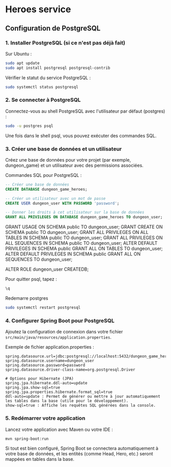# Heroes service 

## Configuration de PostgreSQL

### 1. Installer PostgreSQL (si ce n'est pas déjà fait)

Sur Ubuntu :
``` bash
sudo apt update
sudo apt install postgresql postgresql-contrib
```

Vérifier le statut du service PostgreSQL :
```bash
sudo systemctl status postgresql
```

### 2. Se connecter à PostgreSQL
Connectez-vous au shell PostgreSQL avec l'utilisateur par défaut (postgres) :

```bash
sudo -u postgres psql
```
Une fois dans le shell psql, vous pouvez exécuter des commandes SQL.

### 3. Créer une base de données et un utilisateur
Créez une base de données pour votre projet (par exemple, dungeon_game) et un utilisateur avec des permissions associées.

Commandes SQL pour PostgreSQL :
```sql
-- Créer une base de données
CREATE DATABASE dungeon_game_heroes;

-- Créer un utilisateur avec un mot de passe
CREATE USER dungeon_user WITH PASSWORD 'password';

-- Donner les droits à cet utilisateur sur la base de données
GRANT ALL PRIVILEGES ON DATABASE dungeon_game_heroes TO dungeon_user;
```

GRANT USAGE ON SCHEMA public TO dungeon_user;
GRANT CREATE ON SCHEMA public TO dungeon_user;
GRANT ALL PRIVILEGES ON ALL TABLES IN SCHEMA public TO dungeon_user;
GRANT ALL PRIVILEGES ON ALL SEQUENCES IN SCHEMA public TO dungeon_user;
ALTER DEFAULT PRIVILEGES IN SCHEMA public GRANT ALL ON TABLES TO dungeon_user;
ALTER DEFAULT PRIVILEGES IN SCHEMA public GRANT ALL ON SEQUENCES TO dungeon_user;

ALTER ROLE dungeon_user CREATEDB;


Pour quitter psql, tapez :

```bash
\q
```

Redemarre postgres

```bash
sudo systemctl restart postgresql
```

### 4. Configurer Spring Boot pour PostgreSQL
Ajoutez la configuration de connexion dans votre fichier `src/main/java/resources/application.properties`.

Exemple de fichier application.properties :
```properties
spring.datasource.url=jdbc:postgresql://localhost:5432/dungeon_game_heroes
spring.datasource.username=dungeon_user
spring.datasource.password=password
spring.datasource.driver-class-name=org.postgresql.Driver

# Options pour Hibernate (JPA)
spring.jpa.hibernate.ddl-auto=update
spring.jpa.show-sql=true
spring.jpa.properties.hibernate.format_sql=true
ddl-auto=update : Permet de générer ou mettre à jour automatiquement les tables dans la base (utile pour le développement).
show-sql=true : Affiche les requêtes SQL générées dans la console.

```

### 5. Redémarrer votre application
Lancez votre application avec Maven ou votre IDE :

```bash
mvn spring-boot:run
```

Si tout est bien configuré, Spring Boot se connectera automatiquement à votre base de données, et les entités (comme Head, Hero, etc.) seront mappées en tables dans la base.

